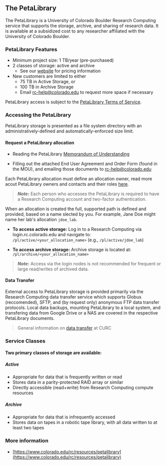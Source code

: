 ## The PetaLibrary

The PetaLibrary is a University of Colorado Boulder Research Computing service that supports the storage, archive, and sharing of research data. It is available at a subsidized cost to any researcher affiliated with the University of Colorado Boulder.
 
### PetaLibrary Features
- Minimum project size: 1 TB/year (pre-purchased)
- 2 classes of storage: active and archive
     * See our [website](https://www.colorado.edu/rc/resources/petalibrary/storageandrates) for pricing information
- New customers are limited to either
     * 75 TB in Active Storage, or
     * 100 TB in Archive Storage
     * Email <rc-help@colorado.edu> to request more space if necessary

PetaLibrary access is subject to the [PetaLibrary Terms of Service](https://www.colorado.edu/rc/resources/petalibrary/tos).


### Accessing the PetaLibrary

PetaLibrary storage is presented as a file system directory with an administratively-defined and automatically-enforced size limit.

#### Request a PetaLibrary allocation

- Reading the PetaLibrary [Memorandum of
  Understanding](https://www.colorado.edu/rc/sites/default/files/attached-files/petalibrary_mou.pdf)

- Filling out the attached End User Agreement and Order Form (found in
  the MOU), and emailing those documents to <rc-help@colorado.edu>

Each PetaLibrary allocation must define an allocation owner, read more acout PetaLibrary owners and contacts and their roles [here](https://curc.readthedocs.io/en/latest/petalibrary/ownership.html). 
> _**Note:**_ Each person who accesses the PetaLibrary is required to have a Research Computing account and two-factor authentication. 



 When an allocation is created the full, supported path is defined and provided, based on a name slected by you. For example, Jane Doe might name her lab's allocation `jdoe_lab`. 

- **To access active storage:** Log in to a Research Computing via login.rc.colorado.edu
    and navigate to: `/pl/active/<your_allocation_name>` (e.g., `/pl/active/jdoe_lab`)

- **To access archive storage:** Archive storage is located at: `/pl/archive/<your_allocation_name>`

> _**Note:**_ Access via the login nodes is not recommended for frequent or large read/writes of archived data.

#### Data Transfer
External access to PetaLibrary storage is provided primarily via the Research Computing data transfer service which supports Globus (reccomended), SFTP, and (by request only) anonymous FTP data transfer protocols. Local data backups, mounting PetaLibrary to a local system, and transfering data from Google Drive or a NAS are covered in the respective PetaLibrary documents.  

> General information on [data transfer](https://curc.readthedocs.io/en/latest/compute/data-transfer.html) at CURC


[//]: # (<iframe width="560" height="315" src="https://www.youtube.com/embed/i1TVYj4OQOY" frameborder="0" allow="autoplay; encrypted-media" allowfullscreen></iframe>)


### Service Classes

#### Two primary classes of storage are available:
##### Active
- Appropriate for data that is frequently written or read
- Stores data in a parity-protected RAID array or similar
- Directly accessible (read+write) from Research Computing compute resources
##### Archive
- Appropriate for data that is infrequently accessed
- Stores data on tapes in a robotic tape library, with all data written to at least two tapes


### More information

* [https://www.colorado.edu/rc/resources/petalibrary](https://www.colorado.edu/rc/resources/petalibrary)
